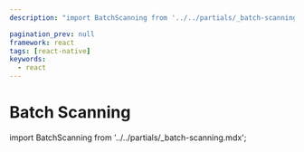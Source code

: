 ```yaml
---
description: "import BatchScanning from '../../partials/_batch-scanning.mdx';                                                                                                "

pagination_prev: null
framework: react
tags: [react-native]
keywords:
  - react
---
```


# Batch Scanning

import BatchScanning from '../../partials/_batch-scanning.mdx';

<BatchScanning/>
